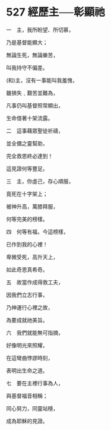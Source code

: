 # 527 經歷主──彰顯祂

一　主，我所盼望、所切慕，

乃是基督能顯大；

無論生死，無論樂苦，

叫我持守不偏差。

(和)主，沒有一事能叫我羞愧，

雖損失﹑艱苦並難為，

凡事仍叫基督照常顯出，

生命借著十架流露。

二　這事藉眾聖徒祈禱，

並全備之靈幫助，

完全救恩終必達到！

這見證何等豐足。

三　主，你虛己，存心順服，

竟死在十字架上；

被神升高，萬膝拜服，

何等完美的榜樣。

四　何等有福，今這榜樣，

已作到我的心裡！

卑微受死，高升天上，

如此奇恩真希奇。

五　故當作成得救工夫，

因我們立志行事，

乃神運行心裡之故，

為要成就祂美旨。

六　我們就能無可指摘，

好像明光來照耀，

在這彎曲悖謬時刻，

表明出生命之道。

七　要在主裡行事為人，

與基督福音相稱；

同心努力，同靈站穩，

成為耶穌的見證。

